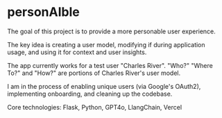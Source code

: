 # personAIble

The goal of this project is to provide a more personable user experience. 

The key idea is creating a user model, modifying if during application usage, and using it for context and user insights.

The app currently works for a test user "Charles River". "Who?" "Where To?" and "How?" are portions of Charles River's user model.

I am in the process of enabling unique users (via Google's OAuth2), implementing onboarding, and cleaning up the codebase.

Core technologies:
Flask, Python, GPT4o, LlangChain, Vercel
